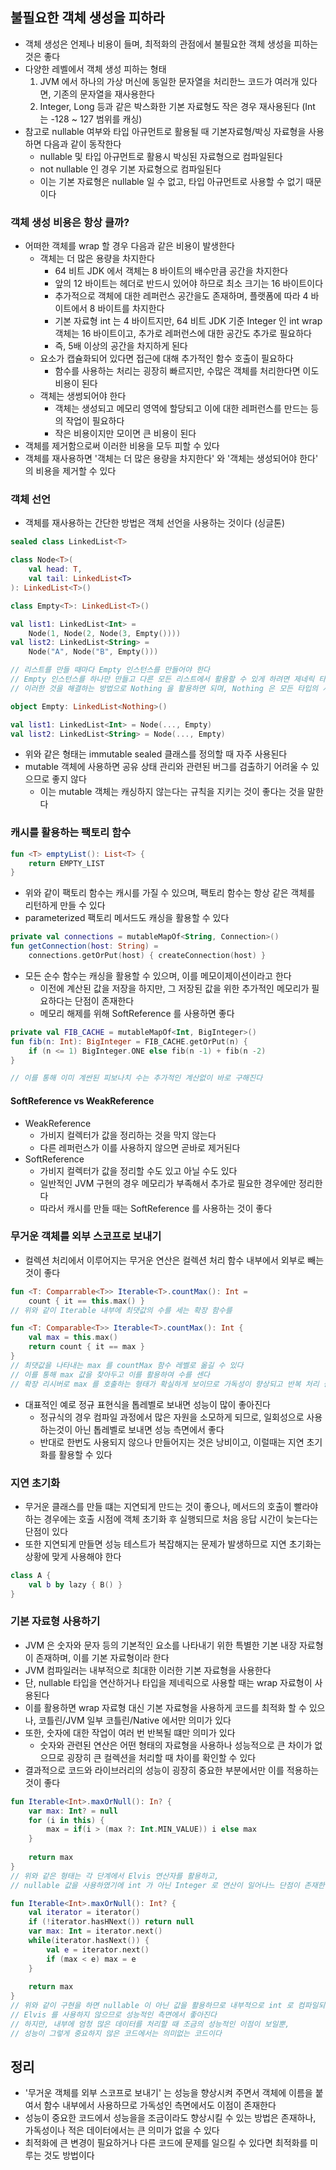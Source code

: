 ## 불필요한 객체 생성을 피하라

* 객체 생성은 언제나 비용이 들며, 최적화의 관점에서 불필요한 객체 생성을 피하는 것은 좋다
* 다양한 레벨에서 객체 생성 피하는 형태
    1. JVM 에서 하나의 가상 머신에 동일한 문자열을 처리한느 코드가 여러개 있다면, 기존의 문자열을 재사용한다
    2. Integer, Long 등과 같은 박스화한 기본 자료형도 작은 경우 재사용된다 (Int 는 -128 ~ 127 범위를 캐싱)
* 참고로 nullable 여부와 타입 아규먼트로 활용될 때 기본자료형/박싱 자료형을 사용하면 다음과 같이 동작한다
    * nullable 및 타입 아규먼트로 활용시 박싱된 자료형으로 컴파일된다
    * not nullable 인 경우 기본 자료형으로 컴파일된다
    * 이는 기본 자료형은 nullable 일 수 없고, 타입 아규먼트로 사용할 수 없기 때문이다
    
### 객체 생성 비용은 항상 클까?

* 어떠한 객체를 wrap 할 경우 다음과 같은 비용이 발생한다
    * 객체는 더 많은 용량을 차지한다
        * 64 비트 JDK 에서 객체는 8 바이트의 배수만큼 공간을 차지한다
        * 앞의 12 바이트는 헤더로 반드시 있어야 하므로 최소 크기는 16 바이트이다
        * 추가적으로 객체에 대한 레퍼런스 공간을도 존재하며, 플랫폼에 따라 4 바이트에서 8 바이트를 차지한다
        * 기본 자료형 int 는 4 바이트지만, 64 비트 JDK 기준 Integer 인 int wrap 객체는 16 바이트이고, 추가로 레퍼런스에 대한 공간도 추가로 필요하다
        * 즉, 5배 이상의 공간을 차지하게 된다
    * 요소가 캡슐화되어 있다면 접근에 대해 추가적인 함수 호출이 필요하다
        * 함수를 사용하는 처리는 굉장히 빠르지만, 수많은 객체를 처리한다면 이도 비용이 된다
    * 객체는 생썽되어야 한다
        * 객체는 생성되고 메모리 영역에 할당되고 이에 대한 레퍼런스를 만드는 등의 작업이 필요하다
        * 작은 비용이지만 모이면 큰 비용이 된다
* 객체를 제거함으로써 이러한 비용을 모두 피할 수 있다
* 객체를 재사용하면 '객체는 더 많은 용량을 차지한다' 와 '객체는 생성되어야 한다' 의 비용을 제거할 수 있다

### 객체 선언

* 객체를 재사용하는 간단한 방법은 객체 선언을 사용하는 것이다 (싱글톤)

```kotlin
sealed class LinkedList<T>

class Node<T>(
    val head: T,
    val tail: LinkedList<T>
): LinkedList<T>()

class Empty<T>: LinkedList<T>()

val list1: LinkedList<Int> =
    Node(1, Node(2, Node(3, Empty())))
val list2: LinkedList<String> =
    Node("A", Node("B", Empty()))

// 리스트를 만들 때마다 Empty 인스턴스를 만들어야 한다
// Empty 인스턴스를 하나만 만들고 다른 모든 리스트에서 활용할 수 있게 하려면 제네릭 타입이 일치하지 않아 문제가 될 수 있다
// 이러한 것을 해결하는 방법으로 Nothing 을 활용하면 되며, Nothing 은 모든 타입의 서브타입이다

object Empty: LinkedList<Nothing>()

val list1: LinkedList<Int> = Node(..., Empty)
val list2: LinkedList<String> = Node(..., Empty)
```

* 위와 같은 형태는 immutable sealed 클래스를 정의할 때 자주 사용된다
* mutable 객체에 사용하면 공유 상태 관리와 관련된 버그를 검출하기 어려울 수 있으므로 좋지 않다
    * 이는 mutable 객체는 캐싱하지 않는다는 규칙을 지키는 것이 좋다는 것을 말한다
    
### 캐시를 활용하는 팩토리 함수

```kotlin
fun <T> emptyList(): List<T> {
    return EMPTY_LIST
}
```

* 위와 같이 팩토리 함수는 캐시를 가질 수 있으며, 팩토리 함수는 항상 같은 객체를 리턴하게 만들 수 있다
* parameterized 팩토리 메서드도 캐싱을 활용할 수 있다
```kotlin
private val connections = mutableMapOf<String, Connection>()
fun getConnection(host: String) =
    connections.getOrPut(host) { createConnection(host) }
```

* 모든 순수 함수는 캐싱을 활용할 수 있으며, 이를 메모이제이션이라고 한다
    * 이전에 계산된 값을 저장을 하지만, 그 저장된 값을 위한 추가적인 메모리가 필요하다는 단점이 존재한다
    * 메모리 해제를 위해 SoftReference 를 사용하면 좋다
```kotlin
private val FIB_CACHE = mutableMapOf<Int, BigInteger>()
fun fib(n: Int): BigInteger = FIB_CACHE.getOrPut(n) {
    if (n <= 1) BigInteger.ONE else fib(n -1) + fib(n -2)
}

// 이를 통해 이미 계싼된 피보나치 수는 추가적인 계산없이 바로 구해진다
```

#### SoftReference vs WeakReference

* WeakReference
    * 가비지 컬렉터가 값을 정리하는 것을 막지 않는다
    * 다른 레퍼런스가 이를 사용하지 않으면 곧바로 제거된다
* SoftReference
    * 가비지 컬렉터가 값을 정리할 수도 있고 아닐 수도 있다
    * 일반적인 JVM 구현의 경우 메모리가 부족해서 추가로 필요한 경우에만 정리한다
    * 따라서 캐시를 만들 때는 SoftReference 를 사용하는 것이 좋다

### 무거운 객체를 외부 스코프로 보내기

* 컬렉션 처리에서 이루어지는 무거운 연산은 컬렉션 처리 함수 내부에서 외부로 빼는 것이 좋다

```kotlin
fun <T: Comparrable<T>> Iterable<T>.countMax(): Int =
    count { it == this.max() }
// 위와 같이 Iterable 내부에 최댓값의 수를 세는 확장 함수를

fun <T: Comparable<T>> Iterable<T>.countMax(): Int {
    val max = this.max()
    return count { it == max }
}
// 최댓값을 나타내는 max 를 countMax 함수 레벨로 옮길 수 있다
// 이를 통해 max 값을 찾아두고 이를 활용하여 수를 센다
// 확장 리시버로 max 를 호출하는 형태가 확실하게 보이므로 가독성이 향상되고 반복 처리 중에 max 값을 한 번만 확인하므로 크드의 성능이 좋아진다
```

* 대표적인 예로 정규 표현식을 톱레벨로 보내면 성능이 많이 좋아진다 
    * 정규식의 경우 컴파일 과정에서 많은 자원을 소모하게 되므로, 일회성으로 사용하는것이 아닌 톱레벨로 보내면 성능 측면에서 좋다
    * 반대로 한번도 사용되지 않으나 만들어지는 것은 낭비이고, 이럴때는 지연 초기화를 활용할 수 있다
    
### 지연 초기화

* 무거운 클래스를 만들 떄는 지연되게 만드는 것이 좋으나, 메서드의 호출이 빨라야 하는 경우에는 호출 시점에 객체 초기화 후 실행되므로 처음 응답 시간이 늦는다는 단점이 있다
* 또한 지연되게 만들면 성능 테스트가 복잡해지는 문제가 발생하므로 지연 초기화는 상황에 맞게 사용해야 한다

```kotlin
class A {
    val b by lazy { B() }
}
```

### 기본 자료형 사용하기

* JVM 은 숫자와 문자 등의 기본적인 요소를 나타내기 위한 특별한 기본 내장 자료형이 존재하며, 이를 기본 자료형이라 한다
* JVM 컴파일러는 내부적으로 최대한 이러한 기본 자료형을 사용한다
* 단, nullable 타입을 연산하거나 타입을 제네릭으로 사용할 때는 wrap 자료형이 사용된다
* 이를 활용하면 wrap 자료형 대신 기본 자료형을 사용하게 코드를 최적화 할 수 있으나, 코틀린/JVM 일부 코틀린/Native 에서만 의미가 있다
* 또한, 숫자에 대한 작업이 여러 번 반복될 떄만 의미가 있다
    * 숫자와 관련된 연산은 어떤 형태의 자료형을 사용하나 성능적으로 큰 차이가 없으므로 굉장히 큰 컬렉션을 처리할 때 차이를 확인할 수 있다
* 결과적으로 코드와 라이브러리의 성능이 굉장히 중요한 부분에서만 이를 적용하는 것이 좋다

```kotlin
fun Iterable<Int>.maxOrNull(): In? {
    var max: Int? = null
    for (i in this) {
        max = if(i > (max ?: Int.MIN_VALUE)) i else max
    }
    
    return max
}
// 위와 같은 형태는 각 단계에서 Elvis 연산자를 활용하고,
// nullable 값을 사용하였기에 int 가 아닌 Integer 로 연산이 일어나느 단점이 존재한다

fun Iterable<Int>.maxOrNull(): Int? {
    val iterator = iterator()
    if (!iterator.hasHNext()) return null
    var max: Int = iterator.next()
    while(iterator.hasNext()) {
        val e = iterator.next()
        if (max < e) max = e
    }
    
    return max
}
// 위와 같이 구현을 하면 nullable 이 아닌 값을 활용하므로 내부적으로 int 로 컴파일되며
// Elvis 를 사용하지 않으므로 성능적인 측면에서 좋아진다
// 하지만, 내부에 엄청 많은 데이터를 처리할 때 조금의 성능적인 이점이 보일뿐,
// 성능이 그렇게 중요하지 않은 코드에서는 의미없는 코드이다
```

## 정리

* '무거운 객체를 외부 스코프로 보내기' 는 성능을 향상시켜 주면서 객체에 이름을 붙여서 함수 내부에서 사용하므로 가독성인 측면에서도 이점이 존재한다
* 성능이 중요한 코드에서 성능을을 조금이라도 향상시킬 수 있는 방법은 존재하나, 가독성이나 적은 데이터에서는 큰 의미가 없을 수 있다
* 최적화에 큰 변경이 필요하거나 다른 코드에 문제를 일으킬 수 있다면 최적화를 미루는 것도 방법이다
